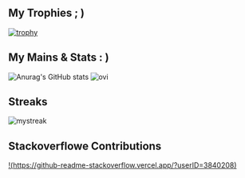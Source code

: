 

## My Trophies ; )
[![trophy](https://github-profile-trophy.vercel.app/?username=vihanpereraux&theme=onedark)](https://github.com/ryo-ma/github-profile-trophy)

## My Mains & Stats : )
![Anurag's GitHub stats](https://github-readme-stats.vercel.app/api?username=vihanpereraux&show_icons=true&theme=transparent)   <img src="https://github-readme-stats.vercel.app/api/top-langs?username=vihanpereraux&show_icons=true&locale=en&layout=compact&theme=chartreuse-dark" alt="ovi" />   

## Streaks
<img src="https://github-readme-streak-stats.herokuapp.com/?user=vihanpereraux&theme=tokyonight" alt="mystreak"/>

## Stackoverflowe Contributions
[!(https://github-readme-stackoverflow.vercel.app/?userID=3840208)]([https://stackoverflow.com/users/3840208/dhanushka](https://stackoverflow.com/users/11007211/vihanpereraux))
